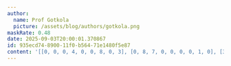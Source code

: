 ```yaml
---
author:
  name: Prof Gotkola
  picture: /assets/blog/authors/gotkola.png
maskRate: 0.48
date: 2025-09-03T20:00:01.370867
id: 935ecd74-8900-11f0-b564-71e1480f5e87
content: '[[0, 0, 0, 4, 0, 0, 8, 0, 3], [0, 8, 7, 0, 0, 0, 0, 1, 0], [3, 0, 0, 5, 8, 0, 0, 0, 0], [4, 0, 0, 6, 2, 0, 9, 5, 1], [9, 0, 6, 0, 5, 0, 4, 7, 2], [0, 0, 0, 0, 4, 9, 3, 0, 0], [7, 0, 5, 8, 0, 0, 2, 3, 6], [8, 6, 3, 2, 7, 5, 0, 4, 9], [0, 4, 0, 9, 0, 6, 7, 8, 0]]'
---
```

